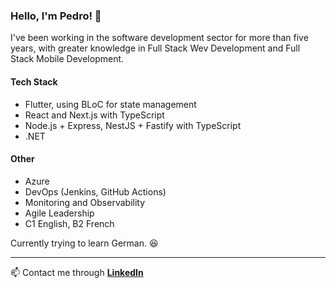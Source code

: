 ### Hello, I'm Pedro! 👋

I've been working in the software development sector for more than five years, with greater knowledge in Full Stack Wev Development and Full Stack Mobile Development.

####  Tech Stack
 - Flutter, using BLoC for state management
 - React and Next.js with TypeScript
 - Node.js + Express, NestJS + Fastify with TypeScript
 - .NET

#### Other
 - Azure
 - DevOps (Jenkins, GitHub Actions)
 - Monitoring and Observability
 - Agile Leadership
 - C1 English, B2 French

Currently trying to learn German. 😆

 ----
 
📫 Contact me through **[LinkedIn](https://linkedin.com/in/pedromoratelli)**
